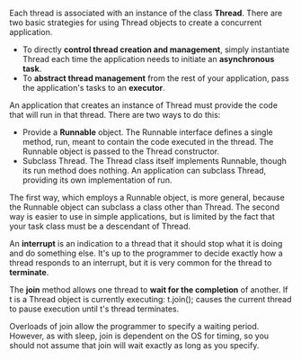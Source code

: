 Each thread is associated with an instance of the class **Thread**. There are two basic strategies for using Thread objects to create a concurrent application.

- To directly **control thread creation and management**, simply instantiate Thread each time the application needs to initiate an **asynchronous task**.
- To **abstract thread management** from the rest of your application, pass the application's tasks to an **executor**.

An application that creates an instance of Thread must provide the code that will run in that thread. There are two ways to do this:
- Provide a **Runnable** object. The Runnable interface defines a single method, run, meant to contain the code executed in the thread. The Runnable object is passed to the Thread constructor.
- Subclass Thread. The Thread class itself implements Runnable, though its run method does nothing. An application can subclass Thread, providing its own implementation of run.

The first way, which employs a Runnable object, is more general, because the Runnable object can subclass a class other than Thread. The second way is easier to use in simple applications, but is limited by the fact that your task class must be a descendant of Thread.

An **interrupt** is an indication to a thread that it should stop what it is doing and do something else. It's up to the programmer to decide exactly how a thread responds to an interrupt, but it is very common for the thread to **terminate**.

The **join** method allows one thread to **wait for the completion** of another. If t is a Thread object is currently executing:
t.join();
causes the current thread to pause execution until t's thread terminates.

Overloads of join allow the programmer to specify a waiting period. However, as with sleep, join is dependent on the OS for timing, so you should not assume that join will wait exactly as long as you specify.